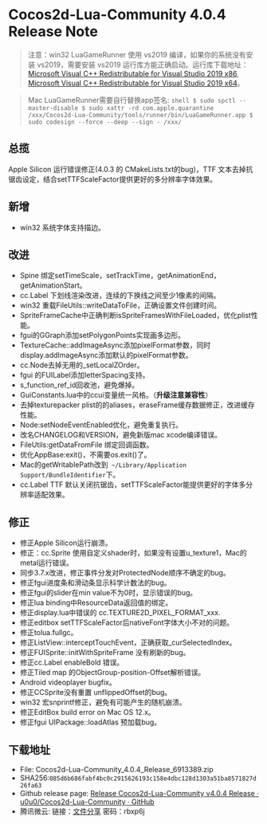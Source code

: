 # Cocos2d-Lua-Community 4.0.4 Release Note

> 注意：win32 LuaGameRunner 使用 vs2019 编译，如果你的系统没有安装 vs2019，需要安装 vs2019 运行库方能正确启动。运行库下载地址：[Microsoft Visual C++ Redistributable for Visual Studio 2019 x86](https://aka.ms/vs/16/release/VC_redist.x86.exe), [Microsoft Visual C++ Redistributable for Visual Studio 2019 x64](https://aka.ms/vs/16/release/VC_redist.x64.exe)。

> Mac LuaGameRunner需要自行替换app签名:
	```shell
    $ sudo spctl --master-disable
    $ sudo xattr -rd com.apple.quarantine /xxx/Cocos2d-Lua-Community/tools/runner/bin/LuaGameRunner.app
    $ sudo codesign --force --deep --sign - /xxx/
    ```

## 总揽

Apple Silicon 运行错误修正(4.0.3 的 CMakeLists.txt的bug)，TTF 文本去掉抗锯齿设定，结合setTTFScaleFactor提供更好的多分辨率字体效果。

## 新增

* win32 系统字体支持描边。

## 改进

* Spine 绑定setTimeScale，setTrackTime，getAnimationEnd，getAnimationStart。
* cc.Label 下划线渲染改进，连续的下换线之间至少1像素的间隔。
* win32 重载FileUtils::writeDataToFile，正确设置文件创建时间。
* SpriteFrameCache中正确判断isSpriteFramesWithFileLoaded，优化plist性能。
* fgui的GGraph添加setPolygonPoints实现画多边形。
* TextureCache::addImageAsync添加pixelFormat参数，同时display.addImageAsync添加默认的pixelFormat参数。
* cc.Node去掉无用的_setLocalZOrder。
* fgui 的FUILabel添加letterSpacing支持。
* s_function_ref_id回收池，避免爆掉。
* GuiConstants.lua中的ccui变量统一风格。（**升级注意兼容性**）
* 去掉texturepacker plist的的aliases，eraseFrame缓存数据修正，改进缓存性能。
* Node:setNodeEventEnabled优化，避免重复执行。
* 改名CHANGELOG和VERSION，避免新版mac xcode编译错误。
* FileUtils:getDataFromFile 绑定回调函数。
* 优化AppBase:exit()，不需要os.exit()了。
* Mac的getWritablePath改到` ~/Library/Application Support/BundleIdentifier`下。
* cc.Label TTF 默认关闭抗锯齿，setTTFScaleFactor能提供更好的字体多分辨率适配效果。

## 修正

* 修正Apple Silicon运行崩溃。
* 修正：cc.Sprite 使用自定义shader时，如果没有设置u_texture1，Mac的metal运行错误。
* 同步3.7.x改进，修正事件分发对ProtectedNode顺序不确定的bug。
* 修正fgui进度条和滑动条显示科学计数法的bug。
* 修正fgui的slider在min value不为0时，显示错误的bug。
* 修正lua binding中ResourceData返回值的绑定。
* 修正display.lua中错误的 cc.TEXTURE2D_PIXEL_FORMAT_xxx.
* 修正editbox setTTFScaleFactor后nativeFont字体大小不对的问题。
* 修正tolua.fullgc。
* 修正ListView::interceptTouchEvent，正确获取_curSelectedIndex。
* 修正FUISprite::initWithSpriteFrame 没有刷新的bug。
* 修正cc.Label enableBold 错误。
* 修正Tiled map 的ObjectGroup-position-Offset解析错误。
* Android videoplayer bugfix。
* 修正CCSprite没有重置 unflippedOffset的bug。
* win32 宏snprintf修正，避免有可能产生的随机崩溃。
* 修正EditBox build error on Mac OS 12.x。
* 修正fgui UIPackage::loadAtlas 预加载bug。

## 下载地址

* File: Cocos2d-Lua-Community_4.0.4_Release_6913389.zip
* SHA256:`085d6b686fabf4bc0c2915626193c158e4dbc128d1303a51ba8571827d26fa63`
* Github release page: [Release Cocos2d-Lua-Community v4.0.4 Release · u0u0/Cocos2d-Lua-Community · GitHub](https://github.com/u0u0/Cocos2d-Lua-Community/releases/tag/4.0.4_Release)
* 腾讯微云: 链接：[文件分享](https://share.weiyun.com/rw7cK4PB) 密码：rbxp6j
